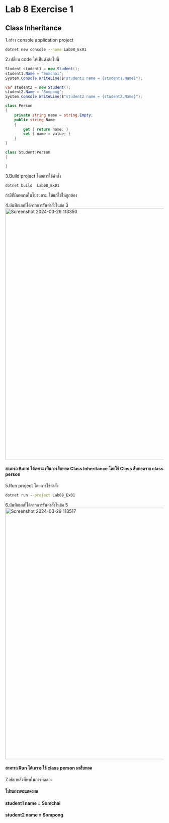 # Lab 8 Exercise 1

## Class Inheritance

1.สร้าง console application project

```cmd
dotnet new console --name Lab08_Ex01
```

2.เปลี่ยน code ให้เป็นดังต่อไปนี้

```cs
Student student1 = new Student();
student1.Name = "Somchai";
System.Console.WriteLine($"student1 name = {student1.Name}");

var student2 = new Student();
student2.Name = "Sompong";
System.Console.WriteLine($"student2 name = {student2.Name}");

class Person
{
    private string name = string.Empty;
    public string Name
    {
        get { return name; }
        set { name = value; }
    }
}

class Student:Person
{

}
```

3.Build project โดยการใช้คำสั่ง

```cmd
dotnet build  Lab08_Ex01
```

ถ้ามีที่ผิดพลาดในโปรแกรม ให้แก้ไขให้ถูกต้อง

4.บันทึกผลที่ได้จากการรันคำสั่งในข้อ 3
<img width="798" alt="Screenshot 2024-03-29 113350" src="https://github.com/SuphawadiP/03376836-OOP-2566-Lab-08/assets/144196049/ff46b654-226b-4fc8-a3af-25eca49e3358">

#### สามารถ Build ได้เพราะ เป็นการสืบทอด Class Inheritance โดยใช้ Class สืบทอดจาก class person
5.Run project โดยการใช้คำสั่ง

```cmd
dotnet run --project Lab08_Ex01
```

6.บันทึกผลที่ได้จากการรันคำสั่งในข้อ 5
<img width="797" alt="Screenshot 2024-03-29 113517" src="https://github.com/SuphawadiP/03376836-OOP-2566-Lab-08/assets/144196049/cfce70cc-6316-4a15-b3cd-faee99b187eb">

#### สามารถ Run ได้เพราะ ใช้ class person มาสืบทอด
7.อธิบายสิ่งที่พบในการทดลอง
#### โปรแกรมจะแสดงผล
#### student1 name = Somchai
#### student2 name = Sompong
